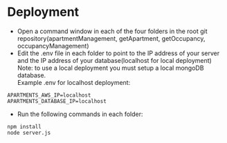   # Deployment
   
  - Open a command window in each of the four folders in the root git repository(apartmentManagement, getApartment, getOccupancy, occupancyManagement)
  - Edit the .env file in each folder to point to the IP address of your server and the IP address of your database(localhost for local deployment)
  <br/> Note: to use a local deployment you must setup a local mongoDB database.
  <br/> Example .env for localhost deployment:
  ```
  APARTMENTS_AWS_IP=localhost
  APARTMENTS_DATABASE_IP=localhost
  ```
  - Run the following commands in each folder:
  ```
  npm install
  node server.js
  ```
